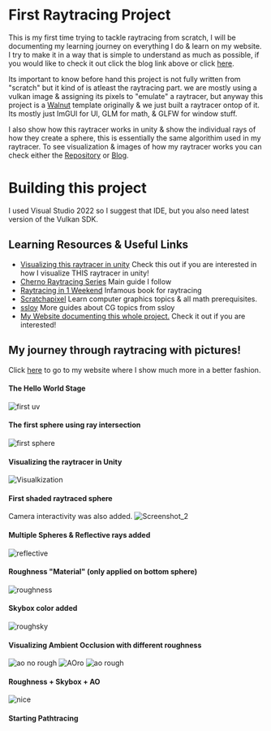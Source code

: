 # First Raytracing Project

This is my first time trying to tackle raytracing from scratch, I will be documenting my learning journey on everything I do & learn on my website. I try to make it in a way that is simple to understand as much as possible, if you would like to check it out click the blog link above or click [here](https://j-2k.github.io/raytracingproject).

Its important to know before hand this project is not fully written from "scratch" but it kind of is atleast the raytracing part. we are mostly using a vulkan image & assigning its pixels to "emulate" a raytracer, but anyway this project is a [Walnut](https://github.com/TheCherno/Walnut) template originally & we just built a raytracer ontop of it. Its mostly just ImGUI for UI, GLM for math, & GLFW for window stuff.

I also show how this raytracer works in unity & show the individual rays of how they create a sphere, this is essentially the same algorithim used in my raytracer. To see visualization & images of how my raytracer works you can check either the [Repository](https://github.com/j-2k/VisualizeRaytracingInUnity) or [Blog](https://j-2k.github.io/raytracingproject/#Visualize_Raytracing).<br />


# Building this project

I used Visual Studio 2022 so I suggest that IDE, but you also need latest version of the Vulkan SDK.

## Learning Resources & Useful Links
- [Visualizing this raytracer in unity](https://github.com/j-2k/VisualizeRaytracingInUnity) Check this out if you are interested in how I visualize THIS raytracer in unity!
- [Cherno Raytracing Series](https://www.youtube.com/playlist?list=PLlrATfBNZ98edc5GshdBtREv5asFW3yXl) Main guide I follow
- [Raytracing in 1 Weekend](https://raytracing.github.io) Infamous book for raytracing
- [Scratchapixel](https://scratchapixel.com) Learn computer graphics topics & all math prerequisites.
- [ssloy](https://github.com/ssloy) More guides about CG topics from ssloy
- [My Website documenting this whole project.](https://j-2k.github.io) Check it out if you are interested!

## My journey through raytracing with pictures!
Click [here](https://j-2k.github.io/raytracingproject) to go to my website where I show much more in a better fashion.

#### The Hello World Stage
![first uv](https://user-images.githubusercontent.com/52252068/234472575-81e72086-39fe-4f46-8550-3d80f62e45a1.png)

#### The first sphere using ray intersection
![first sphere](https://user-images.githubusercontent.com/52252068/234472603-626bd8ee-0446-4308-a1e9-c7b069c9da7b.png)

#### Visualizing the raytracer in Unity
![Visualkization](https://user-images.githubusercontent.com/52252068/234472677-a8b79507-5bcf-42e5-93e9-5931b121fa63.gif)

#### First shaded raytraced sphere
Camera interactivity was also added.
![Screenshot_2](https://user-images.githubusercontent.com/52252068/234472619-360c6518-8d1f-481a-8153-7521b2461c02.png)

#### Multiple Spheres & Reflective rays added
![reflective](https://github.com/j-2k/Raytracing/assets/52252068/dfb3f6b4-0bd4-43a7-a8db-033821ef65ce)

#### Roughness "Material" (only applied on bottom sphere)
![roughness](https://github.com/j-2k/Raytracing/assets/52252068/927f2439-335d-4b56-8358-a69ccbca2f49)

#### Skybox color added
![roughsky](https://github.com/j-2k/Raytracing/assets/52252068/42e3bc86-94ae-42e5-897b-eb563b38a3f3)

#### Visualizing Ambient Occlusion with different roughness
![ao no rough](https://github.com/j-2k/Raytracing/assets/52252068/19bd31cf-0ff1-4f23-a3cc-dbf9d6629dd6)
![AOro](https://github.com/j-2k/Raytracing/assets/52252068/37ef9ab5-c7e3-499c-9877-542ef7fc772d)
![ao rough](https://github.com/j-2k/Raytracing/assets/52252068/27b0c780-33b6-4fc2-8f42-eed5c70de533)

#### Roughness + Skybox + AO 
![nice](https://github.com/j-2k/Raytracing/assets/52252068/2107a1ba-c9f1-4c71-8024-5fb134e5d5d0)

#### Starting Pathtracing

